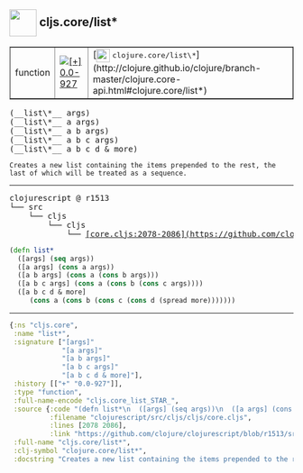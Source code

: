 ## <img width="48px" valign="middle" src="http://i.imgur.com/Hi20huC.png"> cljs.core/list\*

 <table border="1">
<tr>
<td>function</td>
<td><a href="https://github.com/cljsinfo/api-refs/tree/0.0-927"><img valign="middle" alt="[+] 0.0-927" src="https://img.shields.io/badge/+-0.0--927-lightgrey.svg"></a> </td>
<td>
[<img height="24px" valign="middle" src="http://i.imgur.com/1GjPKvB.png"> <samp>clojure.core/list\*</samp>](http://clojure.github.io/clojure/branch-master/clojure.core-api.html#clojure.core/list*)
</td>
</tr>
</table>

 <samp>
(__list\*__ args)<br>
(__list\*__ a args)<br>
(__list\*__ a b args)<br>
(__list\*__ a b c args)<br>
(__list\*__ a b c d & more)<br>
</samp>

```
Creates a new list containing the items prepended to the rest, the
last of which will be treated as a sequence.
```

---

 <pre>
clojurescript @ r1513
└── src
    └── cljs
        └── cljs
            └── <ins>[core.cljs:2078-2086](https://github.com/clojure/clojurescript/blob/r1513/src/cljs/cljs/core.cljs#L2078-L2086)</ins>
</pre>

```clj
(defn list*
  ([args] (seq args))
  ([a args] (cons a args))
  ([a b args] (cons a (cons b args)))
  ([a b c args] (cons a (cons b (cons c args))))
  ([a b c d & more]
     (cons a (cons b (cons c (cons d (spread more)))))))
```


---

```clj
{:ns "cljs.core",
 :name "list*",
 :signature ["[args]"
             "[a args]"
             "[a b args]"
             "[a b c args]"
             "[a b c d & more]"],
 :history [["+" "0.0-927"]],
 :type "function",
 :full-name-encode "cljs.core_list_STAR_",
 :source {:code "(defn list*\n  ([args] (seq args))\n  ([a args] (cons a args))\n  ([a b args] (cons a (cons b args)))\n  ([a b c args] (cons a (cons b (cons c args))))\n  ([a b c d & more]\n     (cons a (cons b (cons c (cons d (spread more)))))))",
          :filename "clojurescript/src/cljs/cljs/core.cljs",
          :lines [2078 2086],
          :link "https://github.com/clojure/clojurescript/blob/r1513/src/cljs/cljs/core.cljs#L2078-L2086"},
 :full-name "cljs.core/list*",
 :clj-symbol "clojure.core/list*",
 :docstring "Creates a new list containing the items prepended to the rest, the\nlast of which will be treated as a sequence."}

```
